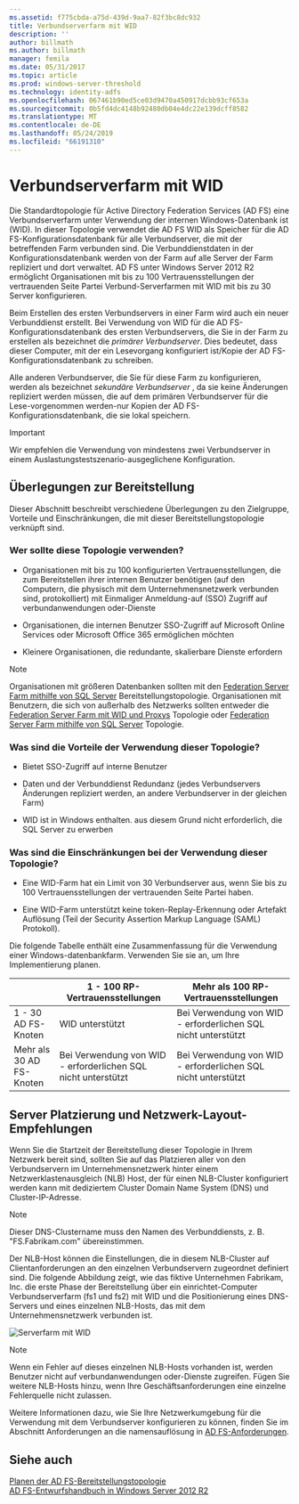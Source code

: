 ```yaml
---
ms.assetid: f775cbda-a75d-439d-9aa7-82f3bc8dc932
title: Verbundserverfarm mit WID
description: ''
author: billmath
ms.author: billmath
manager: femila
ms.date: 05/31/2017
ms.topic: article
ms.prod: windows-server-threshold
ms.technology: identity-adfs
ms.openlocfilehash: 067461b90ed5ce03d9470a450917dcbb93cf653a
ms.sourcegitcommit: 0b5fd4dc4148b92480db04e4dc22e139dcff8582
ms.translationtype: MT
ms.contentlocale: de-DE
ms.lasthandoff: 05/24/2019
ms.locfileid: "66191310"
---
```

# <a name="federation-server-farm-using-wid"></a>Verbundserverfarm mit WID

Die Standardtopologie für Active Directory Federation Services \(AD FS\) eine Verbundserverfarm unter Verwendung der internen Windows-Datenbank ist \(WID\). In dieser Topologie verwendet die AD FS WID als Speicher für die AD FS-Konfigurationsdatenbank für alle Verbundserver, die mit der betreffenden Farm verbunden sind. Die Verbunddienstdaten in der Konfigurationsdatenbank werden von der Farm auf alle Server der Farm repliziert und dort verwaltet. AD FS unter Windows Server 2012 R2 ermöglicht Organisationen mit bis zu 100 Vertrauensstellungen der vertrauenden Seite Partei Verbund-Serverfarmen mit WID mit bis zu 30 Server konfigurieren.  
  
Beim Erstellen des ersten Verbundservers in einer Farm wird auch ein neuer Verbunddienst erstellt. Bei Verwendung von WID für die AD FS-Konfigurationsdatenbank des ersten Verbundservers, die Sie in der Farm zu erstellen als bezeichnet die *primärer Verbundserver*. Dies bedeutet, dass dieser Computer, mit der ein Lesevorgang konfiguriert ist\/Kopie der AD FS-Konfigurationsdatenbank zu schreiben.  
  
Alle anderen Verbundserver, die Sie für diese Farm zu konfigurieren, werden als bezeichnet *sekundäre Verbundserver* , da sie keine Änderungen repliziert werden müssen, die auf dem primären Verbundserver für die Lese-vorgenommen werden\-nur Kopien der AD FS-Konfigurationsdatenbank, die sie lokal speichern.  
  
> [!IMPORTANT]  
> Wir empfehlen die Verwendung von mindestens zwei Verbundserver in einem Auslastungstestszenario\-ausgeglichene Konfiguration.  
  
## <a name="deployment-considerations"></a>Überlegungen zur Bereitstellung  
Dieser Abschnitt beschreibt verschiedene Überlegungen zu den Zielgruppe, Vorteile und Einschränkungen, die mit dieser Bereitstellungstopologie verknüpft sind.  
  
### <a name="who-should-use-this-topology"></a>Wer sollte diese Topologie verwenden?  
  
-   Organisationen mit bis zu 100 konfigurierten Vertrauensstellungen, die zum Bereitstellen ihrer internen Benutzer benötigen \(auf den Computern, die physisch mit dem Unternehmensnetzwerk verbunden sind, protokolliert\) mit Einmaliger Anmeldung\-auf \(SSO\) Zugriff auf verbundanwendungen oder-Dienste  
  
-   Organisationen, die internen Benutzer SSO-Zugriff auf Microsoft Online Services oder Microsoft Office 365 ermöglichen möchten  
  
-   Kleinere Organisationen, die redundante, skalierbare Dienste erfordern  
  
> [!NOTE]  
> Organisationen mit größeren Datenbanken sollten mit den [Federation Server Farm mithilfe von SQL Server](Federation-Server-Farm-Using-SQL-Server.md) Bereitstellungstopologie. Organisationen mit Benutzern, die sich von außerhalb des Netzwerks sollten entweder die [Federation Server Farm mit WID und Proxys](Federation-Server-Farm-Using-WID-and-Proxies.md) Topologie oder [Federation Server Farm mithilfe von SQL Server](Federation-Server-Farm-Using-SQL-Server.md) Topologie.  
  
### <a name="what-are-the-benefits-of-using-this-topology"></a>Was sind die Vorteile der Verwendung dieser Topologie?  
  
-   Bietet SSO-Zugriff auf interne Benutzer  
  
-   Daten und der Verbunddienst Redundanz \(jedes Verbundservers Änderungen repliziert werden, an andere Verbundserver in der gleichen Farm\)  
  
-   WID ist in Windows enthalten. aus diesem Grund nicht erforderlich, die SQL Server zu erwerben  
  
### <a name="what-are-the-limitations-of-using-this-topology"></a>Was sind die Einschränkungen bei der Verwendung dieser Topologie?  
  
-   Eine WID-Farm hat ein Limit von 30 Verbundserver aus, wenn Sie bis zu 100 Vertrauensstellungen der vertrauenden Seite Partei haben.  
  
-   Eine WID-Farm unterstützt keine token-Replay-Erkennung oder Artefakt Auflösung \(Teil der Security Assertion Markup Language \(SAML\) Protokoll\).  
  
Die folgende Tabelle enthält eine Zusammenfassung für die Verwendung einer Windows-datenbankfarm.  Verwenden Sie sie an, um Ihre Implementierung planen.  
  
|| 1 \- 100 RP-Vertrauensstellungen | Mehr als 100 RP-Vertrauensstellungen |
| --- | --- | --- |
|1 \- 30 AD FS-Knoten|WID unterstützt|Bei Verwendung von WID - erforderlichen SQL nicht unterstützt 
|Mehr als 30 AD FS-Knoten|Bei Verwendung von WID - erforderlichen SQL nicht unterstützt|Bei Verwendung von WID - erforderlichen SQL nicht unterstützt  
  
## <a name="server-placement-and-network-layout-recommendations"></a>Server Platzierung und Netzwerk-Layout-Empfehlungen  
Wenn Sie die Startzeit der Bereitstellung dieser Topologie in Ihrem Netzwerk bereit sind, sollten Sie auf das Platzieren aller von den Verbundservern im Unternehmensnetzwerk hinter einem Netzwerklastenausgleich \(NLB\) Host, der für einen NLB-Cluster konfiguriert werden kann mit dediziertem Cluster Domain Name System \(DNS\) und Cluster-IP-Adresse.  
  
> [!NOTE]  
> Dieser DNS-Clustername muss den Namen des Verbunddiensts, z. B. "FS.Fabrikam.com" übereinstimmen.  
  
Der NLB-Host können die Einstellungen, die in diesem NLB-Cluster auf Clientanforderungen an den einzelnen Verbundservern zugeordnet definiert sind. Die folgende Abbildung zeigt, wie das fiktive Unternehmen Fabrikam, Inc. die erste Phase der Bereitstellung über ein einrichtet\-Computer Verbundserverfarm \(fs1 und fs2\) mit WID und die Positionierung eines DNS-Servers und eines einzelnen NLB-Hosts, das mit dem Unternehmensnetzwerk verbunden ist.  
  
![Serverfarm mit WID](media/FarmWID.gif)  
  
> [!NOTE]  
> Wenn ein Fehler auf dieses einzelnen NLB-Hosts vorhanden ist, werden Benutzer nicht auf verbundanwendungen oder-Dienste zugreifen. Fügen Sie weitere NLB-Hosts hinzu, wenn Ihre Geschäftsanforderungen eine einzelne Fehlerquelle nicht zulassen.  
  
Weitere Informationen dazu, wie Sie Ihre Netzwerkumgebung für die Verwendung mit dem Verbundserver konfigurieren zu können, finden Sie im Abschnitt Anforderungen an die namensauflösung in [AD FS-Anforderungen](AD-FS-Requirements.md).  
  
## <a name="see-also"></a>Siehe auch  
[Planen der AD FS-Bereitstellungstopologie](Plan-Your-AD-FS-Deployment-Topology.md)  
[AD FS-Entwurfshandbuch in Windows Server 2012 R2](AD-FS-Design-Guide-in-Windows-Server-2012-R2.md)  
  

